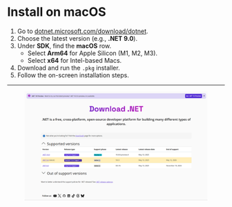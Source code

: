 # Install on macOS

1. Go to [dotnet.microsoft.com/download/dotnet](https://dotnet.microsoft.com/download/dotnet).
2. Choose the latest version (e.g., **.NET 9.0**).
3. Under **SDK**, find the **macOS** row.
   * Select **Arm64** for Apple Silicon (M1, M2, M3).
   * Select **x64** for Intel-based Macs.
4. Download and run the `.pkg` installer.
5. Follow the on-screen installation steps.

***

<figure><img src="../.gitbook/assets/{6E205AE0-23D7-4757-ABCE-130086EBF2FB}.png" alt=""><figcaption></figcaption></figure>

####
